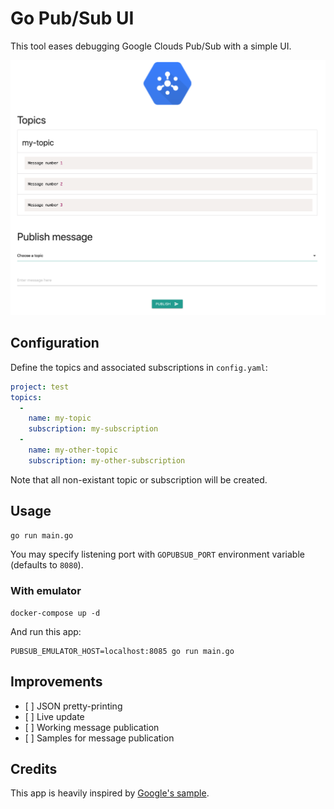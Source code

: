 # Go Pub/Sub UI

This tool eases debugging Google Clouds Pub/Sub with a simple UI.

![Screenshot](https://raw.githubusercontent.com/ClickAndMortar/GoPubSub/master/gopubsub.png)

## Configuration

Define the topics and associated subscriptions in `config.yaml`:

```yaml
project: test
topics:
  -
    name: my-topic
    subscription: my-subscription
  -
    name: my-other-topic
    subscription: my-other-subscription
```

Note that all non-existant topic or subscription will be created.

## Usage

```bash
go run main.go
```

You may specify listening port with `GOPUBSUB_PORT` environment variable (defaults to `8080`).

### With emulator

```
docker-compose up -d
```

And run this app:

```
PUBSUB_EMULATOR_HOST=localhost:8085 go run main.go
```

## Improvements

* [ ] JSON pretty-printing
* [ ] Live update
* [ ] Working message publication
* [ ] Samples for message publication

## Credits

This app is heavily inspired by [Google's sample](https://github.com/GoogleCloudPlatform/golang-samples/blob/master/appengine_flexible/pubsub/pubsub.go).
